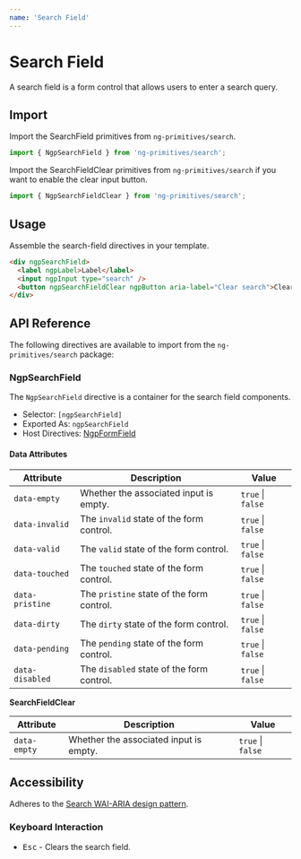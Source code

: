 ```yaml
---
name: 'Search Field'
---
```


# Search Field

A search field is a form control that allows users to enter a search query.

<docs-example name="search-field"></docs-example>

## Import

Import the SearchField primitives from `ng-primitives/search`.

```ts
import { NgpSearchField } from 'ng-primitives/search';
```

Import the SearchFieldClear primitives from `ng-primitives/search` if you want to enable the clear input button.

```ts
import { NgpSearchFieldClear } from 'ng-primitives/search';
```

## Usage

Assemble the search-field directives in your template.

```html
<div ngpSearchField>
  <label ngpLabel>Label</label>
  <input ngpInput type="search" />
  <button ngpSearchFieldClear ngpButton aria-label="Clear search">Clear</button>
</div>
```

## API Reference

The following directives are available to import from the `ng-primitives/search` package:

### NgpSearchField

The `NgpSearchField` directive is a container for the search field components.

- Selector: `[ngpSearchField]`
- Exported As: `ngpSearchField`
- Host Directives: [NgpFormField](/primitives/form-field)

#### Data Attributes

| Attribute       | Description                               | Value             |
| --------------- | ----------------------------------------- | ----------------- |
| `data-empty`    | Whether the associated input is empty.    | `true` \| `false` |
| `data-invalid`  | The `invalid` state of the form control.  | `true` \| `false` |
| `data-valid`    | The `valid` state of the form control.    | `true` \| `false` |
| `data-touched`  | The `touched` state of the form control.  | `true` \| `false` |
| `data-pristine` | The `pristine` state of the form control. | `true` \| `false` |
| `data-dirty`    | The `dirty` state of the form control.    | `true` \| `false` |
| `data-pending`  | The `pending` state of the form control.  | `true` \| `false` |
| `data-disabled` | The `disabled` state of the form control. | `true` \| `false` |

**SearchFieldClear**

| Attribute    | Description                            | Value             |
| ------------ | -------------------------------------- | ----------------- |
| `data-empty` | Whether the associated input is empty. | `true` \| `false` |

## Accessibility

Adheres to the [Search WAI-ARIA design pattern](https://www.w3.org/TR/wai-aria-1.2/#searchbox).

### Keyboard Interaction

- <kbd>Esc</kbd> - Clears the search field.
